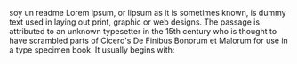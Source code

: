soy un readme
Lorem ipsum, or lipsum as it is sometimes known, is dummy text used in laying out print,
graphic or web designs. The passage is attributed to an unknown typesetter in the 15th century
who is thought to have scrambled parts of Cicero's De Finibus Bonorum et Malorum
for use in a type specimen book. It usually begins with: